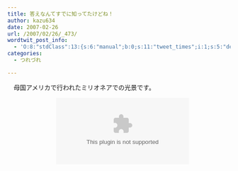 ```yaml
---
title: 答えなんてすでに知ってたけどね！
author: kazu634
date: 2007-02-26
url: /2007/02/26/_473/
wordtwit_post_info:
  - 'O:8:"stdClass":13:{s:6:"manual";b:0;s:11:"tweet_times";i:1;s:5:"delay";i:0;s:7:"enabled";i:1;s:10:"separation";s:2:"60";s:7:"version";s:3:"3.7";s:14:"tweet_template";b:0;s:6:"status";i:2;s:6:"result";a:0:{}s:13:"tweet_counter";i:2;s:13:"tweet_log_ids";a:1:{i:0;i:2815;}s:9:"hash_tags";a:0:{}s:8:"accounts";a:1:{i:0;s:7:"kazu634";}}'
categories:
  - つれづれ

---
```

<div class="section">
<p>
    　母国アメリカで行われたミリオネアでの光景です。
</p>
  
<p>
<center>
      &#160;&#160; &#160;<object height=&#8221;380&#8243; width=&#8221;425&#8243;><param name=&#8221;movie&#8221; value=&#8221;http://jimaku.in/v/hr3tsMCrQgo/qtjl0G_OzBU&#8221;><param name=&#8221;wmode&#8221; value=&#8221;transparent&#8221;><embed src=&#8221;http://jimaku.in/v/hr3tsMCrQgo/qtjl0G_OzBU&#8221; type=&#8221;application/x-shockwave-flash&#8221; wmode=&#8221;transparent&#8221; height=&#8221;380&#8243; width=&#8221;425&#8243;></object>
</center></div>